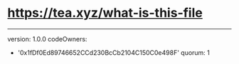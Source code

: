 # https://tea.xyz/what-is-this-file
---
version: 1.0.0
codeOwners:
  - '0x1fDf0Ed89746652CCd230BcCb2104C150C0e498F'
quorum: 1
